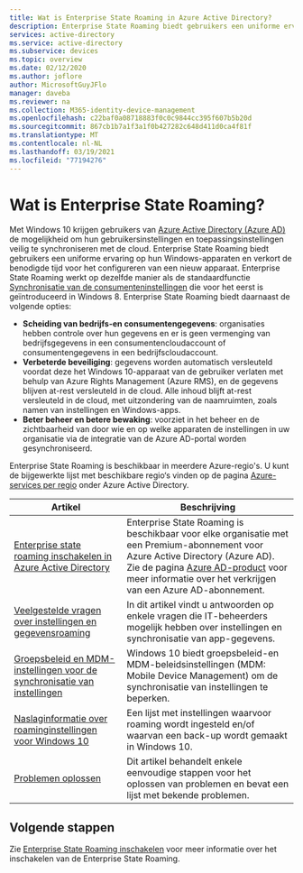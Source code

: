 ```yaml
---
title: Wat is Enterprise State Roaming in Azure Active Directory?
description: Enterprise State Roaming biedt gebruikers een uniforme ervaring op hun Windows-apparaten
services: active-directory
ms.service: active-directory
ms.subservice: devices
ms.topic: overview
ms.date: 02/12/2020
ms.author: joflore
author: MicrosoftGuyJFlo
manager: daveba
ms.reviewer: na
ms.collection: M365-identity-device-management
ms.openlocfilehash: c22baf0a08718883f0c0c9844cc395f607b5b20d
ms.sourcegitcommit: 867cb1b7a1f3a1f0b427282c648d411d0ca4f81f
ms.translationtype: MT
ms.contentlocale: nl-NL
ms.lasthandoff: 03/19/2021
ms.locfileid: "77194276"
---
```

# <a name="what-is-enterprise-state-roaming"></a>Wat is Enterprise State Roaming?

Met Windows 10 krijgen gebruikers van [Azure Active Directory (Azure AD)](../fundamentals/active-directory-whatis.md) de mogelijkheid om hun gebruikersinstellingen en toepassingsinstellingen veilig te synchroniseren met de cloud. Enterprise State Roaming biedt gebruikers een uniforme ervaring op hun Windows-apparaten en verkort de benodigde tijd voor het configureren van een nieuw apparaat. Enterprise State Roaming werkt op dezelfde manier als de standaardfunctie [Synchronisatie van de consumenteninstellingen](https://go.microsoft.com/fwlink/?linkid=2015135) die voor het eerst is geïntroduceerd in Windows 8. Enterprise State Roaming biedt daarnaast de volgende opties:

* **Scheiding van bedrijfs-en consumentengegevens**: organisaties hebben controle over hun gegevens en er is geen vermenging van bedrijfsgegevens in een consumentencloudaccount of consumentengegevens in een bedrijfscloudaccount.
* **Verbeterde beveiliging**: gegevens worden automatisch versleuteld voordat deze het Windows 10-apparaat van de gebruiker verlaten met behulp van Azure Rights Management (Azure RMS), en de gegevens blijven at-rest versleuteld in de cloud. Alle inhoud blijft at-rest versleuteld in de cloud, met uitzondering van de naamruimten, zoals namen van instellingen en Windows-apps.  
* **Beter beheer en betere bewaking**: voorziet in het beheer en de zichtbaarheid van door wie en op welke apparaten de instellingen in uw organisatie via de integratie van de Azure AD-portal worden gesynchroniseerd. 

Enterprise State Roaming is beschikbaar in meerdere Azure-regio's. U kunt de bijgewerkte lijst met beschikbare regio‘s vinden op de pagina [Azure-services per regio](https://azure.microsoft.com/regions/#services) onder Azure Active Directory.

| Artikel | Beschrijving |
| --- | --- |
| [Enterprise state roaming inschakelen in Azure Active Directory](enterprise-state-roaming-enable.md) |Enterprise State Roaming is beschikbaar voor elke organisatie met een Premium-abonnement voor Azure Active Directory (Azure AD). Zie de pagina [Azure AD-product](https://azure.microsoft.com/services/active-directory) voor meer informatie over het verkrijgen van een Azure AD-abonnement. |
| [Veelgestelde vragen over instellingen en gegevensroaming](enterprise-state-roaming-faqs.md) |In dit artikel vindt u antwoorden op enkele vragen die IT-beheerders mogelijk hebben over instellingen en synchronisatie van app-gegevens. |
| [Groepsbeleid en MDM-instellingen voor de synchronisatie van instellingen](enterprise-state-roaming-group-policy-settings.md) |Windows 10 biedt groepsbeleid-en MDM-beleidsinstellingen (MDM: Mobile Device Management) om de synchronisatie van instellingen te beperken. |
| [Naslaginformatie over roaminginstellingen voor Windows 10](enterprise-state-roaming-windows-settings-reference.md) |Een lijst met instellingen waarvoor roaming wordt ingesteld en/of waarvan een back-up wordt gemaakt in Windows 10. |
| [Problemen oplossen](enterprise-state-roaming-troubleshooting.md) |Dit artikel behandelt enkele eenvoudige stappen voor het oplossen van problemen en bevat een lijst met bekende problemen. |

## <a name="next-steps"></a>Volgende stappen

Zie [Enterprise State Roaming inschakelen](enterprise-state-roaming-enable.md) voor meer informatie over het inschakelen van de Enterprise State Roaming.
